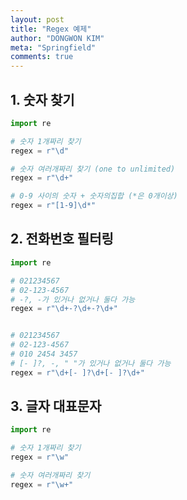 ```yaml
---
layout: post
title: "Regex 예제"
author: "DONGWON KIM"
meta: "Springfield"
comments: true
---
```


## 1. 숫자 찾기
```python
import re

# 숫자 1개짜리 찾기
regex = r"\d"

# 숫자 여러개짜리 찾기 (one to unlimited)
regex = r"\d+"

# 0-9 사이의 숫자 + 숫자의집합 (*은 0개이상)
regex = r"[1-9]\d*"
```

## 2. 전화번호 필터링
```python
import re

# 021234567
# 02-123-4567
# -?, -가 있거나 없거나 둘다 가능
regex = r"\d+-?\d+-?\d+"


# 021234567
# 02-123-4567
# 010 2454 3457
# [- ]?, -, " "가 있거나 없거나 둘다 가능
regex = r"\d+[- ]?\d+[- ]?\d+"
```

## 3. 글자 대표문자
```python
import re

# 숫자 1개짜리 찾기
regex = r"\w"

# 숫자 여러개짜리 찾기
regex = r"\w+"
```
